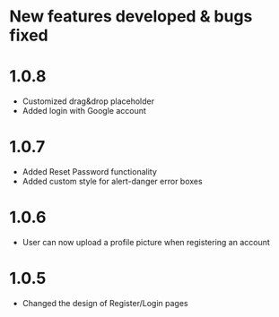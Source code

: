 
# New features developed & bugs fixed

# 1.0.8

- Customized drag&drop placeholder
- Added login with Google account

# 1.0.7

- Added Reset Password functionality
- Added custom style for alert-danger error boxes

# 1.0.6

- User can now upload a profile picture when registering an account


# 1.0.5

- Changed the design of Register/Login pages
